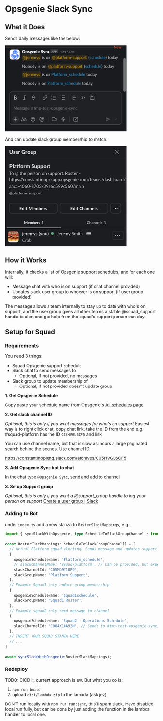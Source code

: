 # Opsgenie Slack Sync
## What it Does
Sends daily messages like the below:

<img src="README_img/opsgenie-sync-slack-messages.png" alt="opsgenie sync slack messages" width="400">

And can update slack group membership to match:

<img src="README_img/opsgenie-sync-slack-group.png" alt="Opsgenie sync slack group" width="400">

## How it Works
Internally, it checks a list of Opsgenie support schedules, and for each one will:
- Message chat with who is on support (if chat channel provided)
- Updates slack user group to whoever is on support (if user group provided)

The message allows a team internally to stay up to date with who's on support, and the user group gives all other teams a stable @squad_support handle to alert and get help from the squad's support person that day.
## Setup for Squad
### Requirements
You need 3 things:
- Squad Opsgenie support schedule
- Slack chat to send messages to
	- Optional, if not provided, no messages
- Slack group to update membership of
	- Optional, if not provided doesn't update group

**1. Get Opsgenie Schedule**

Copy paste your schedule name from Opsgenie's [All schedules page](https://constantinople.app.opsgenie.com/settings/schedule/schedule-list)

**2. Get slack channel ID**

*Optional, this is only if you want messages for who's on support*
Easiest way is to right click chat, copy chat link, take the ID from the end e.g. #squad-platform has the ID `C05HVGL6CF5` and link

You can use channel name, but that is slow as incurs a large paginated search behind the scenes. Use channel ID.

https://constantinoplehq.slack.com/archives/C05HVGL6CF5

**3. Add Opsgenie Sync bot to chat**

In the chat type `@Opsgenie Sync`, send and add to channel

**3. Setup Support group**

*Optional, this is only if you want a @support_group handle to tag your person on support*
[Create a user group | Slack](https://slack.com/intl/en-au/help/articles/212906697-Create-a-user-group)

### Adding to Bot
under `index.ts` add a new stanza to `RosterSlackMappings`, e.g.:
```ts
import { syncSlackWithOpsgenie, type ScheduleToSlackGroupChannel } from "./src/syncOpsgenieSlack.js";

const RosterSlackMappings: ScheduleToSlackGroupChannel[] = [
  // Actual Platform squad alerting. Sends message and updates support group
  {
    opsgenieScheduleName: 'Platform_schedule',
    // slackChannelName: 'squad-platform', // Can be provided, but expensive paginated API call. Use Channel ID instead
    slackChannelId: 'C05MD9Y10P9',
    slackGroupName: 'Platform Support',
  },
  // Example Squad1 only update group membership
  {
    opsgenieScheduleName: 'Squad1schedule',
    slackGroupName: 'Squad1 Roster',
  },
  // Example squad2 only send message to channel
  {
    opsgenieScheduleName: 'Squad2 - Operations Schedule',
    slackChannelId: 'C084X18A92N', // Sends to #tmp-test-opsgenie-sync,
  },
  // INSERT YOUR SQUAD STANZA HERE
  // ...
]

await syncSlackWithOpsgenie(RosterSlackMappings);
```
### Redeploy
TODO: CICD it, current approach is ew. But what you do is:
 
1. `npm run build`
2. upload `dist/lambda.zip` to the lambda (ask jez)

DON'T run locally with `npm run run:sync`, this'll spam slack. Have disabled local run fully, but can be done by just adding the function in the lambda handler to local one. 